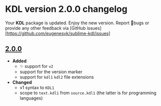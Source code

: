 # KDL version 2.0.0 changelog

Your __KDL__ package is updated. Enjoy the new version. Report 🐞bugs or provide any other feedback via [GitHub issues][https://github.com/eugenesvk/sublime-kdl/issues]

[2.0.0]: https://github.com/eugenesvk/sublime-kdl/releases/tag/2.0.0
## [2.0.0]
- __Added__
  + ✨ support for `v2`
  + support for the version marker
  + support for `kdl1` `kdl2` file extensions
- __Changed__
  + v1 syntax to `KDL1`
  + scope to `text.kdl1` from `source.kdl1` (the latter is for programming languages)
